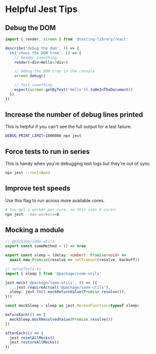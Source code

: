 # Helpful Jest Tips

## Debug the DOM

```typescript
import { render, screen } from '@testing-library/react'

describe('debug the dom', () => {
  it('shows the DOM tree', () => {
    // Render something
    render(<div>Hello</div>)

    // Debug the DOM tree in the console
    screen.debug()

    // Test something
    expect(screen.getByText('Hello')).toBeInTheDocument()
  })
})
```

## Increase the number of debug lines printed

This is helpful if you can't see the full output for a test failure.

```bash
DEBUG_PRINT_LIMIT=1000000 npx jest
```

## Force tests to run in series

This is handy when you're debugging test logs but they're out of sync.

```bash
npx jest --runInBand
```

## Improve test speeds

Use this flag to run across more available cores.

```bash
# You get a worker per core, so this uses 8 cores:
npx jest --max-workers=8
```

## Mocking a module

```typescript
// @package/some-utils
export const someMethod = () => true

export const sleep = (delay: number): Promise<void> =>
  await new Promise(resolve => setTimeout(resolve, backoff))
```

```typescript
// setupTests.ts
import { sleep } from '@package/some-utils'

jest.mock('@package/some-utils', () => ({
  ...jest.requireActual('@package/some-utils'),
  sleep: jest.fn().mockReturnValue(Promise.resolve()),
}))

const mockSleep = sleep as jest.MockedFunction<typeof sleep>

beforeEach(() => {
  mockSleep.mockResolvedValue(Promise.resolve())
})

afterEach(() => {
  jest.resetAllMocks()
  jest.restoreAllMocks()
})
```
